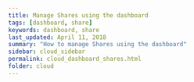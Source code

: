 ```yaml
---
title: Manage Shares using the dashboard
tags: [dashboard, share]
keywords: dashboard, share
last_updated: April 11, 2018
summary: "How to manage Shares using the dashboard"
sidebar: cloud_sidebar
permalink: cloud_dashboard_shares.html
folder: cloud
---
```


